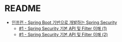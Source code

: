 # README
- [인프런 - Spring Boot 기반으로 개발하는 Spring Security ](https://www.inflearn.com/course/%EC%BD%94%EC%96%B4-%EC%8A%A4%ED%94%84%EB%A7%81-%EC%8B%9C%ED%81%90%EB%A6%AC%ED%8B%B0)<br>
  - [#1 - Spring Security 기본 API 및 Filter 이해 (1)](https://github.com/coli-bear/spring-security/blob/a4f83372599371966de7ed8ea0086983d08620ac/_posts/2022-06-21-SpringSecurity_01.md)
  - [#1 - Spring Security 기본 API 및 Filter 이해 (2)](https://github.com/coli-bear/spring-security/blob/a4f83372599371966de7ed8ea0086983d08620ac/_posts/2022-06-22-SpringSecurity_02.md)

